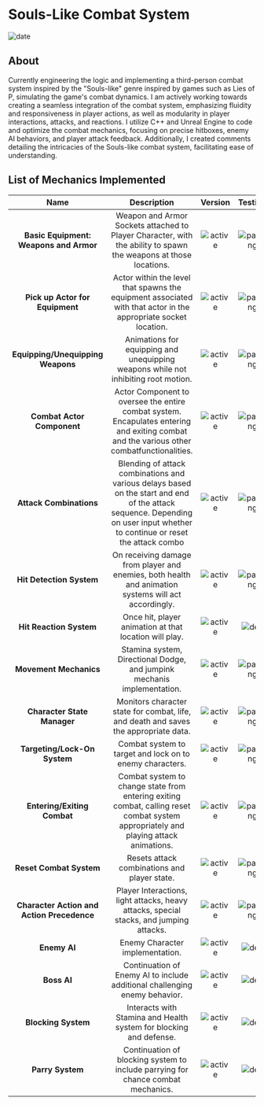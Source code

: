# Souls-Like Combat System

<a name="Gregory Allen"></a>
![date](https://img.shields.io/badge/Build%20Date-05.02.24-informational)
<a name="about"></a>
## About 
Currently engineering the logic and implementing a third-person combat system inspired by the "Souls-like" genre inspired by games such as Lies of P, simulating the game's combat dynamics. I am actively working towards creating a seamless integration of the combat system, emphasizing fluidity and responsiveness in player actions, as well as modularity in player interactions, attacks, and reactions. I utilize C++ and Unreal Engine to code and optimize the combat mechanics, focusing on precise hitboxes, enemy AI behaviors, and player attack feedback. Additionally, I created comments detailing the intricacies of the Souls-like combat system, facilitating ease of understanding.


<a name="list-of-features"></a>
## List of Mechanics Implemented
[active]:https://img.shields.io/badge/-Active-success
[depreciated]:https://img.shields.io/badge/-Depreciated-inactive
[updating]:https://img.shields.io/badge/-Updating-purple
[passing]:https://img.shields.io/badge/-Passing-success
[outdated]:https://img.shields.io/badge/-Outdated-blue
[dev]:https://img.shields.io/badge/-Unreleased-important

[version-1.0.0]:https://img.shields.io/badge/Ver.-1.0.0-ff69b4
[version-1.0.1]:https://img.shields.io/badge/Ver.-1.0.1-ff69b4
[version-1.0.2]:https://img.shields.io/badge/Ver.-1.0.2-ff69b4
[version-1.0.3]:https://img.shields.io/badge/Ver.-1.0.3-ff69b4
[version-1.0.4]:https://img.shields.io/badge/Ver.-1.0.4-ff69b4
[version-1.0.5]:https://img.shields.io/badge/Ver.-1.0.5-ff69b4
[version-dev]:https://img.shields.io/badge/Ver.-dev-important

|**Name**|**Description**|**Version**|**Testing**|**Status**|
|:------:|:-------------:|:---------:|:-------:|:--------:|
|**Basic Equipment: Weapons and Armor**| Weapon and Armor Sockets attached to Player Character, with the ability to spawn the weapons at those locations.|![active][version-1.0.0]|![passing][passing]|![Active][active]|
|**Pick up Actor for Equipment**|Actor within the level that spawns the equipment associated with that actor in the appropriate socket location.|![active][version-1.0.0]|![passing][passing]|![Active][active]|
|**Equipping/Unequipping Weapons**| Animations for equipping and unequipping weapons while not inhibiting root motion.|![active][version-1.0.0]|![passing][passing]|![Active][active]|
|**Combat Actor Component**| Actor Component to oversee the entire combat system. Encapulates entering and exiting combat and the various other combatfunctionalities.|![active][version-1.0.0]|![passing][passing]|![Active][active]|
|**Attack Combinations**| Blending of attack combinations and various delays based on the start and end of the attack sequence. Depending on user input whether to continue or reset the attack combo|![active][version-1.0.0]|![passing][passing]|![Active][active]|
|**Hit Detection System**|On receiving damage from player and enemies, both health and animation systems will act accordingly.|![active][version-1.0.0]|![passing][passing]|![Active][active]|
|**Hit Reaction System**|Once hit, player animation at that location will play.|![active][version-1.0.0]|![dev][dev]|![dev][dev]|
|**Movement Mechanics**|Stamina system, Directional Dodge, and jumpink mechanis implementation.|![active][version-1.0.0]|![passing][passing]|![Active][active]|
|**Character State Manager**|Monitors character state for combat, life, and death and saves the appropriate data.|![active][version-1.0.0]|![passing][passing]|![Active][active]|
|**Targeting/Lock-On System**|Combat system to target and lock on to enemy characters.|![active][version-1.0.0]|![passing][passing]|![Active][active]|
|**Entering/Exiting Combat**| Combat system to change state from entering exiting combat, calling reset combat system appropriately and playing attack animations.|![active][version-1.0.0]|![passing][passing]|![Active][active]|
|**Reset Combat System**|Resets attack combinations and player state.|![active][version-1.0.0]|![passing][passing]|![Active][active]|
|**Character Action and Action Precedence**|Player Interactions, light attacks, heavy attacks, special stacks, and jumping attacks.|![active][version-1.0.0]|![passing][passing]|![Active][active]|
|**Enemy AI**|Enemy Character implementation.|![active][version-1.0.0]|![dev][dev]|![dev][dev]|
|**Boss AI**|Continuation of Enemy AI to include additional challenging enemy behavior.|![active][version-1.0.0]|![dev][dev]|![dev][dev]|
|**Blocking System**|Interacts with Stamina and Health system for blocking and defense.|![active][version-1.0.0]|![dev][dev]|![dev][dev]|
|**Parry System**|Continuation of blocking system to include parrying for chance combat mechanics.|![active][version-1.0.0]|![dev][dev]|![dev][dev]|
 

